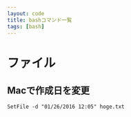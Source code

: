 ```yaml
---
layout: code
title: bashコマンド一覧
tags: [bash]
---
```


# ファイル
## Macで作成日を変更
`SetFile -d "01/26/2016 12:05" hoge.txt`
